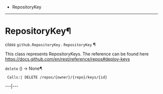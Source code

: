   + RepositoryKey

* * *
# RepositoryKey¶

_class_ `github.RepositoryKey.`  `RepositoryKey` ¶

This class represents RepositoryKeys. The reference can be found here https://docs.github.com/en/rest/reference/repos#deploy-keys

`delete` () → None¶

     Calls:| DELETE /repos/{owner}/{repo}/keys/{id}

---|---
